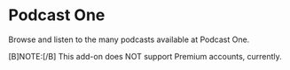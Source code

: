 Podcast One
===============

Browse and listen to the many podcasts available at Podcast One. 

[B]NOTE:[/B] This add-on does NOT support Premium accounts, currently.